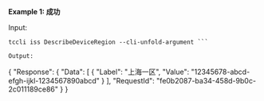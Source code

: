 **Example 1: 成功**

 

Input: 

```
tccli iss DescribeDeviceRegion --cli-unfold-argument ```

Output: 
```
{
    "Response": {
        "Data": [
            {
                "Label": "上海一区",
                "Value": "12345678-abcd-efgh-ijkl-1234567890abcd"
            }
        ],
        "RequestId": "fe0b2087-ba34-458d-9b0c-2c011189ce86"
    }
}
```

